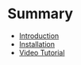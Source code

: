 # Summary

* [Introduction](README.md)
* [Installation](chapter1.md)
* [Video Tutorial](/chapter1.md#installation)

